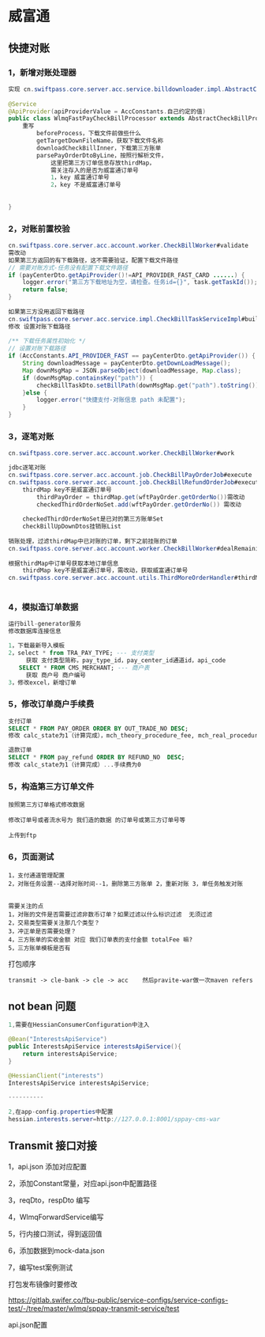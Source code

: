 # 威富通

## 快捷对账

### 1，新增对账处理器

```java
实现 cn.swiftpass.core.server.acc.service.billdownloader.impl.AbstractCheckBillProcessor
    
@Service
@ApiProvider(apiProviderValue = AccConstants.自己约定的值)
public class WlmqFastPayCheckBillProcessor extends AbstractCheckBillProcessor {
    重写
        beforeProcess，下载文件前做些什么
        getTargetDownFileName，获取下载文件名称
        downloadCheckBillInner，下载第三方账单
        parsePayOrderDtoByLine，按照行解析文件，
        	这里把第三方订单信息存放thirdMap，
        	需关注存入的是否为威富通订单号
        	1，key 威富通订单号
        	2，key 不是威富通订单号
        
        
}

```

### 2，对账前置校验

```java
cn.swiftpass.core.server.acc.account.worker.CheckBillWorker#validate
需改动
如果第三方返回的有下载路径，这不需要验证，配置下载文件路径
// 需要对账方式-任务没有配置下载文件路径
if (payCenterDto.getApiProvider()!=API_PROVIDER_FAST_CARD ......) {
    logger.error("第三方下载地址为空，请检查。任务id={}", task.getTaskId());
    return false;
}
    
如果第三方没用返回下载路径
cn.swiftpass.core.server.acc.service.impl.CheckBillTaskServiceImpl#buildCheckBillTask
修改 设置对账下载路径
    
/** 下载任务属性初始化 */
// 设置对账下载路径
if (AccConstants.API_PROVIDER_FAST == payCenterDto.getApiProvider()) {
    String downloadMessage = payCenterDto.getDownLoadMessage();
    Map downMsgMap = JSON.parseObject(downloadMessage, Map.class);
    if (downMsgMap.containsKey("path")) {
        checkBillTaskDto.setBillPath(downMsgMap.get("path").toString());
    }else {
        logger.error("快捷支付-对账信息 path 未配置");
    }
}   

```



### 3，逐笔对账

```java
cn.swiftpass.core.server.acc.account.worker.CheckBillWorker#work

jdbc逐笔对账
cn.swiftpass.core.server.acc.account.job.CheckBillPayOrderJob#execute     支付订单处理
cn.swiftpass.core.server.acc.account.job.CheckBillRefundOrderJob#execute  退款订单处理
    thirdMap key不是威富通订单号
    	thirdPayOrder = thirdMap.get(wftPayOrder.getOrderNo())需改动
    	checkedThirdOrderNoSet.add(wftPayOrder.getOrderNo()) 需改动
    
    checkedThirdOrderNoSet是已对的第三方账单Set
    checkBillUpDownDtos挂销账List
    
销账处理，过滤thirdMap中已对账的订单，剩下之前挂账的订单
cn.swiftpass.core.server.acc.account.worker.CheckBillWorker#dealRemainingBill
    
根据thirdMap中订单号获取本地订单信息
    thirdMap key不是威富通订单号，需改动，获取威富通订单号
cn.swiftpass.core.server.acc.account.utils.ThirdMoreOrderHandler#thirdMoreOrderHandle
    
```

### 4，模拟造订单数据

```sql
运行bill-generator服务
修改数据库连接信息

1，下载最新导入模板
2，select * from TRA_PAY_TYPE; --- 支付类型
     获取 支付类型简称，pay_type_id，pay_center_id通道id，api_code
   SELECT * FROM CMS_MERCHANT; --- 商户表
     获取 商户号	商户编号
3，修改excel，新增订单
```

### 5，修改订单商户手续费

```sql
支付订单
SELECT * FROM PAY_ORDER ORDER BY OUT_TRADE_NO DESC;
修改 calc_state为1（计算完成），mch_theory_procedure_fee, mch_real_procedure_fee, mch_discount_fee 为0 

退款订单
SELECT * FROM pay_refund ORDER BY REFUND_NO  DESC;
修改 calc_state为1（计算完成）...手续费为0 
```

### 5，构造第三方订单文件

```
按照第三方订单格式修改数据

修改订单号或者流水号为 我们造的数据 的订单号或第三方订单号等

上传到ftp
```

### 6，页面测试

```
1，支付通道管理配置
2，对账任务设置--选择对账时间--1，删除第三方账单 2，重新对账 3，单任务触发对账


```



```
需要关注的点
1，对账的文件是否需要过滤非数币订单？如果过滤以什么标识过滤  无须过滤
2，交易类型需要关注那几个类型？
3，冲正单是否需要处理？
4，三方账单的实收金额 对应 我们订单表的支付金额 totalFee 嘛? 
5，三方账单模板是否有
```



打包顺序

```
transmit -> cle-bank -> cle -> acc    然后pravite-war做一次maven refers
```



## not bean 问题

```java
1,需要在HessianConsumerConfiguration中注入

@Bean("InterestsApiService")
public InterestsApiService interestsApiService(){
	return interestsApiService;
}

@HessianClient("interests")
InterestsApiService interestsApiService;

----------
    
2,在app-config.properties中配置
hessian.interests.server=http://127.0.0.1:8001/sppay-cms-war
```



## Transmit 接口对接

1，api.json 添加对应配置

2，添加Constant常量，对应api.json中配置路径

3，reqDto，respDto 编写

4，WlmqForwardService编写

5，行内接口测试，得到返回值

6，添加数据到mock-data.json

7，编写test案例测试



打包发布镜像时要修改

https://gitlab.swifer.co/fbu-public/service-configs/service-configs-test/-/tree/master/wlmq/sppay-transmit-service/test

api.json配置

